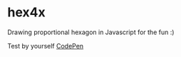 # hex4x

Drawing proportional hexagon in Javascript for the fun :)

Test by yourself [CodePen](https://codepen.io/papa0urs/pen/mdVZqLj)
